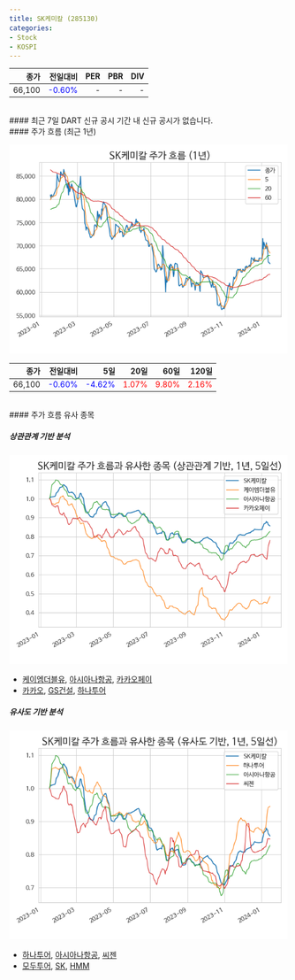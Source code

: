 ```yaml
---
title: SK케미칼 (285130)
categories:
- Stock
- KOSPI
---
```


|종가|전일대비|PER|PBR|DIV|
|---:|-------:|--:|--:|--:|
|66,100|<span style="color: blue">-0.60%</span>|-|-|-|

<!-- more -->

<br>
#### 최근 7일 DART 신규 공시
기간 내 신규 공시가 없습니다.

<br>
#### 주가 흐름 (최근 1년)

![285130](/assets/images/stock/285130.png)

|종가|전일대비|5일|20일|60일|120일|
|---:|-------:|--:|---:|---:|----:|
|66,100|<span style="color: blue">-0.60%</span>|<span style="color: blue">-4.62%</span>|<span style="color: red">1.07%</span>|<span style="color: red">9.80%</span>|<span style="color: red">2.16%</span>|

<br>
#### 주가 흐름 유사 종목

##### 상관관계 기반 분석

![285130](/assets/images/stock/285130_corr.png)
- [케이엠더블유](/032500/), [아시아나항공](/020560/), [카카오페이](/377300/)
- [카카오](/035720/), [GS건설](/006360/), [하나투어](/039130/)

##### 유사도 기반 분석

![285130](/assets/images/stock/285130_sim.png)
- [하나투어](/039130/), [아시아나항공](/020560/), [씨젠](/096530/)
- [모두투어](/080160/), [SK](/034730/), [HMM](/011200/)